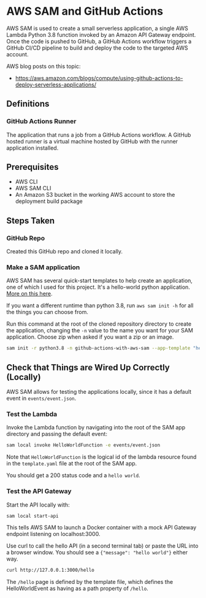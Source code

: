 # AWS SAM and GitHub Actions

AWS SAM is used to create a small serverless application, a single AWS Lambda Python 3.8 function invoked by an Amazon API Gateway endpoint. Once the code is pushed to GitHub, a GitHub Actions workflow triggers a GitHub CI/CD pipeline to build and deploy the code to the targeted AWS account.

AWS blog posts on this topic:

* https://aws.amazon.com/blogs/compute/using-github-actions-to-deploy-serverless-applications/

## Definitions

### GitHub Actions Runner

The application that runs a job from a GitHub Actions workflow. A GitHub hosted runner is a virtual machine hosted by GitHub with the runner application installed.

## Prerequisites

* AWS CLI
* AWS SAM CLI
* An Amazon S3 bucket in the working AWS account to store the deployment build package

## Steps Taken

### GitHub Repo

Created this GitHub repo and cloned it locally.

### Make a SAM application

AWS SAM has several quick-start templates to help create an application, one of which I used for this project. It's a hello-world python application. [More on this here](https://docs.aws.amazon.com/serverlessrepo/latest/devguide/serverlessrepo-quick-start.html).

If you want a different runtime than python 3.8, run `aws sam init -h` for all the things you can choose from.

Run this command at the root of the cloned repository directory to create the application, changing the `-n` value to the name you want for your SAM application. Choose zip when asked if you want a zip or an image.

```bash
sam init -r python3.8 -n github-actions-with-aws-sam --app-template "hello-world"
```

## Check that Things are Wired Up Correctly (Locally)

AWS SAM allows for testing the applications locally, since it has a default event in `events/event.json`.

### Test the Lambda
Invoke the Lambda function by navigating into the root of the SAM app directory and passing the default event:

```bash
sam local invoke HelloWorldFunction -e events/event.json
```

Note that `HelloWorldFunction` is the logical id of the lambda resource found in the `template.yaml` file at the root of the SAM app.

You should get a 200 status code and a `hello world`.

### Test the API Gateway

Start the API locally with:

```bash
sam local start-api
```

This tells AWS SAM to launch a Docker container with a mock API Gateway endpoint listening on localhost:3000.

Use curl to call the hello API (in a second terminal tab) or paste the URL into a browser window. You should see a `{"message": "hello world"}` either way.

```bash
curl http://127.0.0.1:3000/hello
```

The `/hello` page is defined by the template file, which defines the HelloWorldEvent as having as a path property of `/hello`.
